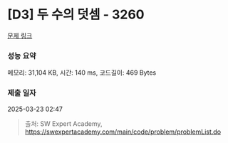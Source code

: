 # [D3] 두 수의 덧셈 - 3260 

[문제 링크](https://swexpertacademy.com/main/code/problem/problemDetail.do?contestProbId=AWBC1lOad9IDFAWr) 

### 성능 요약

메모리: 31,104 KB, 시간: 140 ms, 코드길이: 469 Bytes

### 제출 일자

2025-03-23 02:47



> 출처: SW Expert Academy, https://swexpertacademy.com/main/code/problem/problemList.do